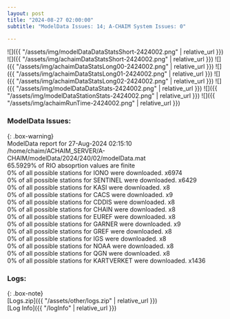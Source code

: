 ```yaml
---
layout: post
title: "2024-08-27 02:00:00"
subtitle: "ModelData Issues: 14; A-CHAIM System Issues: 0"

---
```


![]({{ "/assets/img/modelDataDataStatsShort-2424002.png" | relative_url }})
![]({{ "/assets/img/achaimDataStatsShort-2424002.png" | relative_url }})
![]({{ "/assets/img/achaimDataStatsLong00-2424002.png" | relative_url }})
![]({{ "/assets/img/achaimDataStatsLong01-2424002.png" | relative_url }})
![]({{ "/assets/img/achaimDataStatsLong02-2424002.png" | relative_url }})
![]({{ "/assets/img/modelDataDataStats-2424002.png" | relative_url }})
![]({{ "/assets/img/modelDataStationStats-2424002.png" | relative_url }})
![]({{ "/assets/img/achaimRunTime-2424002.png" | relative_url }})


### ModelData Issues:  
  
{: .box-warning}  
 ModelData report for 27-Aug-2024 02:15:10   
 /home/chaim/ACHAIM_SERVER/A-CHAIM/modelData/2024/240/02/modelData.mat   
 65.5929% of RIO absoprtion values are finite   
 0% of all possible stations for IONO were downloaded. x6974   
 0% of all possible stations for SENTINEL were downloaded. x6429   
 0% of all possible stations for KASI were downloaded. x8   
 0% of all possible stations for CACS were downloaded. x9   
 0% of all possible stations for CDDIS were downloaded. x8   
 0% of all possible stations for CHAIN were downloaded. x8   
 0% of all possible stations for EUREF were downloaded. x8   
 0% of all possible stations for GARNER were downloaded. x9   
 0% of all possible stations for GREF were downloaded. x8   
 0% of all possible stations for IGS were downloaded. x8   
 0% of all possible stations for NOAA were downloaded. x8   
 0% of all possible stations for QGN were downloaded. x8   
 0% of all possible stations for KARTVERKET were downloaded. x1436   
  


### Logs:  
  
{: .box-note}  
[Logs.zip]({{ "/assets/other/logs.zip" | relative_url }})  
[Log Info]({{ "/logInfo" | relative_url }})  
